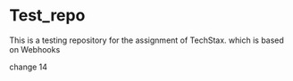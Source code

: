 # Test_repo
This is a testing repository for the assignment of TechStax. which is based on Webhooks

change 14
